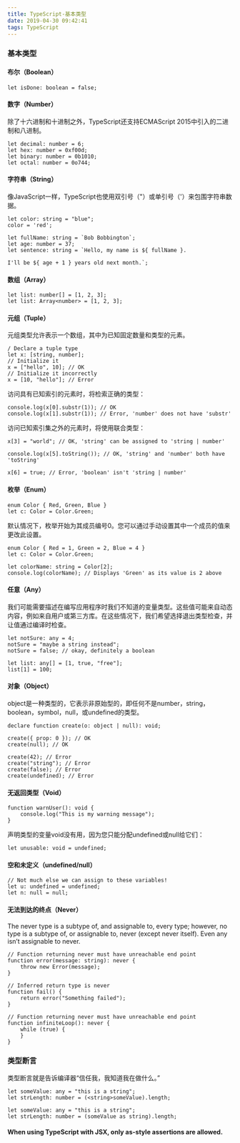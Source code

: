 ```yaml
---
title: TypeScript-基本类型
date: 2019-04-30 09:42:41
tags: TypeScript
---
```

### 基本类型
#### 布尔（Boolean）
```
let isDone: boolean = false;
```
#### 数字（Number）
除了十六进制和十进制之外，TypeScript还支持ECMAScript 2015中引入的二进制和八进制。
```
let decimal: number = 6;
let hex: number = 0xf00d;
let binary: number = 0b1010;
let octal: number = 0o744;
```
#### 字符串（String）
像JavaScript一样，TypeScript也使用双引号（"）或单引号（'）来包围字符串数据。
```
let color: string = "blue";
color = 'red';

let fullName: string = `Bob Bobbington`;
let age: number = 37;
let sentence: string = `Hello, my name is ${ fullName }.

I'll be ${ age + 1 } years old next month.`;
```
#### 数组（Array）
```
let list: number[] = [1, 2, 3];
let list: Array<number> = [1, 2, 3];
```
#### 元组（Tuple）
元组类型允许表示一个数组，其中为已知固定数量和类型的元素。
```
/ Declare a tuple type
let x: [string, number];
// Initialize it
x = ["hello", 10]; // OK
// Initialize it incorrectly
x = [10, "hello"]; // Error
```
访问具有已知索引的元素时，将检索正确的类型：
```
console.log(x[0].substr(1)); // OK
console.log(x[1].substr(1)); // Error, 'number' does not have 'substr'
```
访问已知索引集之外的元素时，将使用联合类型：
```
x[3] = "world"; // OK, 'string' can be assigned to 'string | number'

console.log(x[5].toString()); // OK, 'string' and 'number' both have 'toString'

x[6] = true; // Error, 'boolean' isn't 'string | number'
```
#### 枚举（Enum）
```
enum Color { Red, Green, Blue }
let c: Color = Color.Green;
```
默认情况下，枚举开始为其成员编号0。您可以通过手动设置其中一个成员的值来更改此设置。
```
enum Color { Red = 1, Green = 2, Blue = 4 }
let c: Color = Color.Green;

let colorName: string = Color[2];
console.log(colorName); // Displays 'Green' as its value is 2 above
```
#### 任意（Any）
我们可能需要描述在编写应用程序时我们不知道的变量类型。这些值可能来自动态内容，例如来自用户或第三方库。在这些情况下，我们希望选择退出类型检查，并让值通过编译时检查。
```
let notSure: any = 4;
notSure = "maybe a string instead";
notSure = false; // okay, definitely a boolean

let list: any[] = [1, true, "free"];
list[1] = 100;
```
#### 对象（Object）
object是一种类型的，它表示非原始型的，即任何不是number，string，boolean，symbol，null，或undefined的类型。
```
declare function create(o: object | null): void;

create({ prop: 0 }); // OK
create(null); // OK

create(42); // Error
create("string"); // Error
create(false); // Error
create(undefined); // Error
```
#### 无返回类型（Void）
```
function warnUser(): void {
    console.log("This is my warning message");
}
```
声明类型的变量void没有用，因为您只能分配undefined或null给它们：
```
let unusable: void = undefined;
```
#### 空和未定义（undefined/null）
```
// Not much else we can assign to these variables!
let u: undefined = undefined;
let n: null = null;
```
#### 无法到达的终点（Never）
The never type is a subtype of, and assignable to, every type; however, no type is a subtype of, or assignable to, never (except never itself). Even any isn’t assignable to never.
```
// Function returning never must have unreachable end point
function error(message: string): never {
    throw new Error(message);
}

// Inferred return type is never
function fail() {
    return error("Something failed");
}

// Function returning never must have unreachable end point
function infiniteLoop(): never {
    while (true) {
    }
}
```

### 类型断言
类型断言就是告诉编译器“信任我，我知道我在做什么。”
```
let someValue: any = "this is a string";
let strLength: number = (<string>someValue).length;
```
```
let someValue: any = "this is a string";
let strLength: number = (someValue as string).length;
```
#### When using TypeScript with JSX, only as-style assertions are allowed.

